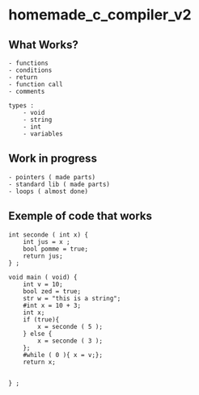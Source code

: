 # homemade_c_compiler_v2



## What Works?
	- functions
	- conditions
	- return
	- function call
	- comments 
	
	types : 
		- void
		- string
		- int 
		- variables

## Work in progress

	- pointers ( made parts) 
	- standard lib ( made parts)
	- loops ( almost done)
	
	
## Exemple of code that works
```
int seconde ( int x) {
	int jus = x ;
	bool pomme = true;
	return jus;
} ;

void main ( void) {
	int v = 10;
	bool zed = true;
	str w = "this is a string";
	#int x = 10 + 3;
	int x;
	if (true){
		x = seconde ( 5 );
	} else {
		x = seconde ( 3 );
	};
	#while ( 0 ){ x = v;};
	return x;
	
	
} ;

```	
